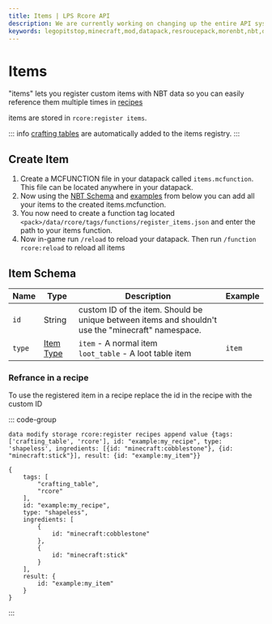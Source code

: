 ```yaml
---
title: Items | LPS Rcore API
description: We are currently working on changing up the entire API system. Hopefully, it will be released soon! For now you can see the up-coming changes to the API.
keywords: legopitstop,minecraft,mod,datapack,resroucepack,morenbt,nbt,data
---
```


# Items

"items" lets you register custom items with NBT data so you can easily reference them multiple times in [recipes](./recipes.md)

items are stored in `rcore:register items`.

::: info
[crafting tables](./crafting-table.md) are automatically added to the items registry.
:::

## Create Item

1. Create a MCFUNCTION file in your datapack called `items.mcfunction`. This file can be located anywhere in your datapack.
2. Now using the [NBT Schema](#item-schema) and [examples](./example-items.md) from below you can add all your items to the created items.mcfunction.
3. You now need to create a function tag located `<pack>/data/rcore/tags/functions/register_items.json` and enter the path to your items function.
4. Now in-game run `/reload` to reload your datapack. Then run `/function rcore:reload` to reload all items

## Item Schema

| Name   | Type                    | Description                                                                                        | Example |
| ------ | ----------------------- | -------------------------------------------------------------------------------------------------- | ------- |
| `id`   | String                  | custom ID of the item. Should be unique between items and shouldn't use the "minecraft" namespace. |         |
| `type` | [Item Type](item-types) | `item` - A normal item<br>`loot_table` - A loot table item                                         | `item`  |

### Refrance in a recipe

To use the registered item in a recipe replace the id in the recipe with the custom ID

::: code-group

```mcfunction [mcfunction]
data modify storage rcore:register recipes append value {tags: ['crafting_table', 'rcore'], id: "example:my_recipe", type: 'shapeless', ingredients: [{id: "minecraft:cobblestone"}, {id: "minecraft:stick"}], result: {id: "example:my_item"}}
```

```snbt [snbt]
{
    tags: [
        "crafting_table",
        "rcore"
    ],
    id: "example:my_recipe",
    type: "shapeless",
    ingredients: [
        {
            id: "minecraft:cobblestone"
        },
        {
            id: "minecraft:stick"
        }
    ],
    result: {
        id: "example:my_item"
    }
}
```

:::
